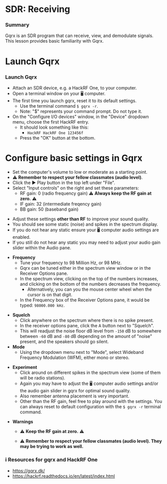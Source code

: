 # SDR: Receiving 

<!--
Note regarding what goes in the quad chart:

Action: Discuss the fundamentals of Software Defined Radios (SDRs).
Standard: Students will be able to explain fundamentals of SDRs.


Evaluation: Check on Learning
-->

<!-- pandoc-only ### Purpose -->
### Summary  <!-- pandoc-exclude-line -->

Gqrx is an SDR program that can receive, view, and demodulate signals. This lesson provides basic familiarity with Gqrx.

<!-- pandoc-only ### Outcome -->

<!-- pandoc-only By the end of this lesson, students will be able to: -->  
<!-- pandoc-only - Launch Gqrx -->  
<!-- pandoc-only - Configure basic settings in Gqrx -->  
<!-- pandoc-only - Listen to FM Radio using Gqrx -->

<!-- pandoc-only ### Learning Step Activities -->

<!-- pandoc-only - LSA 1: Launch Gqrx -->  
<!-- pandoc-only - LSA 2: Configure basic settings in Gqrx -->

# <!-- pandoc-only LSA 1: --> Launch Gqrx

### Launch Gqrx

- Attach an SDR device, e.g. a HackRF One, to your computer.
- Open a terminal window on your 🖥️ computer.
- The first time you launch gqrx, reset it to its default settings.
  - Use the terminal command `$ gqrx -r`.
  - Note: "$" represents your command prompt.  Do not type it.
- On the "Configure I/O devices" window, in the "Device" dropdown menu, choose the first HackRF entry.  
  - It should look something like this:  
    - `HackRF HackRF One 123456f` 
  - Press the "OK" button at the bottom.


# <!-- pandoc-only LSA 2: --> Configure basic settings in Gqrx

<!-- pandoc-only ### Configure Gqrx settings -->

- Set the computer's volume to low or moderate as a starting point.
- ⚠️ **Remember to respect your fellow classmates (audio level)**.
- Click the ▶️ Play button in the top left under "File".
- Select "Input controls" on the right and set these parameters:
  - RF gain:  0 (radio frequency gain)  ⚠️ **Always keep the RF gain at zero.** ⚠️
  - IF gain: 32 (intermediate freqency gain)
  - BB gain: 50 (baseband gain)

<!-- pandoc-only ### Configure Gqrx settings -->

- Adjust these settings **other than RF** to improve your sound quality.
- You should see some static (noise) and spikes in the spectrum display.
- If you do not hear any static ensure your 🖥️ computer audio settings are enabled.
- If you still do not hear any static you may need to adjust your audio gain slider within the Audio pane.  

<!-- pandoc-only ### Configure Gqrx settings -->

- **Frequency**  
  - Tune your frequency to 98 Million Hz, or 98 MHz.
  - Gqrx can be tuned either in the spectrum view window or in the Receiver Options pane.
  - In the spectrum view, clicking on the top of the numbers increases, and clicking on the bottom of the numbers decreases the frequency.
    - Alternatively, you can you the mouse center wheel when the cursor is on that digit.
  - In the Frequency box of the Receiver Options pane, it would be typed: `98000.000 kHz`.

<!-- pandoc-only ### Configure Gqrx settings -->

- **Squelch**  
  - Click anywhere on the spectrum where there is no spike present.
  - In the receiver options pane, click the <kbd>A</kbd> button next to "Squelch".
  - This will readjust the noise floor dB level from `-150` dB to somewhere between `-60` dB and `-80` dB depending on the amount of "noise" present, and the speakers should go silent.
- **Mode**
  - Using the dropdown menu next to "Mode", select Wideband Frequency Modulation (WFM), either mono or stereo.

<!-- pandoc-only ### Configure Gqrx settings -->

- **Experiment**
  - Click around on different spikes in the spectrum view (some of them will be radio stations).
  - Again you may have to adjust the 🖥️ computer audio settings and/or the audio gain slider in gqrx for optimal sound quality.
  - Also remember antenna placement is very important.
  - Other than the RF gain, feel free to play around with the settings. You can always reset to default configuration with the `$ gqrx -r` terminal command.

<!-- pandoc-only ### Configure Gqrx settings -->

- **Warnings**
  - ⚠️ **Keep the RF gain at zero.** ⚠️  

  - ⚠️ **Remember to respect your fellow classmates (audio level). They may be trying to work as well.**  

### ℹ️ Resources for gqrx and HackRF One <!-- pandoc-exclude-line -->

<!-- pandoc-only ### Summary -->

<!-- pandoc-only In summary, you learned: -->

<!-- pandoc-only - How to launch Gqrx -->  
<!-- pandoc-only - How to configure basic settings in Gqrx -->  
<!-- pandoc-only - How to listen to FM Radio using Gqrx -->

<!-- pandoc-only ### References -->

- https://gqrx.dk/
- https://hackrf.readthedocs.io/en/latest/index.html
